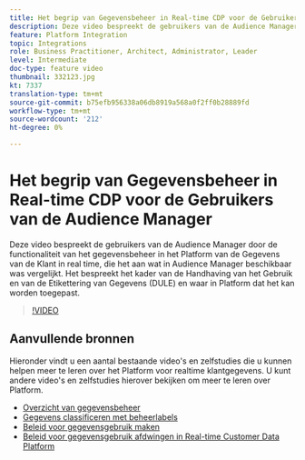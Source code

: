 ```yaml
---
title: Het begrip van Gegevensbeheer in Real-time CDP voor de Gebruikers van de Audience Manager
description: Deze video bespreekt de gebruikers van de Audience Manager door de functionaliteit van het gegevensbeheer in het Platform van de Gegevens van de Klant in real time, die het aan wat in Audience Manager beschikbaar was vergelijkt. Het bespreekt het kader van de Handhaving van het Gebruik en van de Etikettering van Gegevens (DULE) en waar in Platform dat het kan worden toegepast.
feature: Platform Integration
topic: Integrations
role: Business Practitioner, Architect, Administrator, Leader
level: Intermediate
doc-type: feature video
thumbnail: 332123.jpg
kt: 7337
translation-type: tm+mt
source-git-commit: b75efb956338a06db8919a568a0f2ff0b28889fd
workflow-type: tm+mt
source-wordcount: '212'
ht-degree: 0%

---
```



# Het begrip van Gegevensbeheer in Real-time CDP voor de Gebruikers van de Audience Manager

Deze video bespreekt de gebruikers van de Audience Manager door de functionaliteit van het gegevensbeheer in het Platform van de Gegevens van de Klant in real time, die het aan wat in Audience Manager beschikbaar was vergelijkt. Het bespreekt het kader van de Handhaving van het Gebruik en van de Etikettering van Gegevens (DULE) en waar in Platform dat het kan worden toegepast.

>[!VIDEO](https://video.tv.adobe.com/v/332123/?quality=12&learn=on)

## Aanvullende bronnen

Hieronder vindt u een aantal bestaande video&#39;s en zelfstudies die u kunnen helpen meer te leren over het Platform voor realtime klantgegevens. U kunt andere video&#39;s en zelfstudies hierover bekijken om meer te leren over Platform.

* [Overzicht van gegevensbeheer](https://experienceleague.adobe.com/docs/platform-learn/tutorials/data-governance/understanding-data-governance.html?lang=en#data-governance)
* [Gegevens classificeren met beheerlabels](https://experienceleague.adobe.com/docs/platform-learn/tutorials/data-governance/classify-data-using-governance-labels.html?lang=en#data-governance)
* [Beleid voor gegevensgebruik maken](https://experienceleague.adobe.com/docs/platform-learn/tutorials/data-governance/create-data-usage-policies.html?lang=en#data-governance)
* [Beleid voor gegevensgebruik afdwingen in Real-time Customer Data Platform](https://experienceleague.adobe.com/docs/platform-learn/tutorials/data-governance/enforce-data-usage-policies-in-real-time-cdp.html?lang=en#data-governance)
